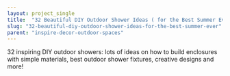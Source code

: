 ```yaml
---
layout: project_single
title:  "32 Beautiful DIY Outdoor Shower Ideas ( for the Best Summer Ever"
slug: "32-beautiful-diy-outdoor-shower-ideas-for-the-best-summer-ever"
parent: "inspire-decor-outdoor-spaces"
---
```

32 inspiring DIY outdoor showers: lots of ideas on how to build enclosures with simple materials, best outdoor shower fixtures, creative designs and more!
